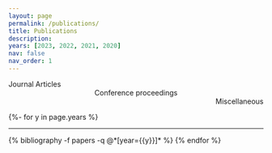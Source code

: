 ```yaml
---
layout: page
permalink: /publications/
title: Publications
description:
years: [2023, 2022, 2021, 2020]
nav: false
nav_order: 1
---
```

<div class="row">
  <div class="col-sm-4 title" style="color:var(--pub-article);">
    Journal Articles
  </div>
  <div class="col-sm-4 title" style="color:var(--pub-inproceedings); text-align:center;">
    Conference proceedings
  </div>
  <div class="col-sm-4 title" style="color:var(--pub-misc);  text-align:right">
    Miscellaneous
  </div>
</div>

<!-- _pages/publications.md -->
<div class="publications">

{%- for y in page.years %}
<hr>
  <!-- <h2 class="year">{{y}}</h2> -->
  {% bibliography -f papers -q @*[year={{y}}]* %}
{% endfor %}

</div>
